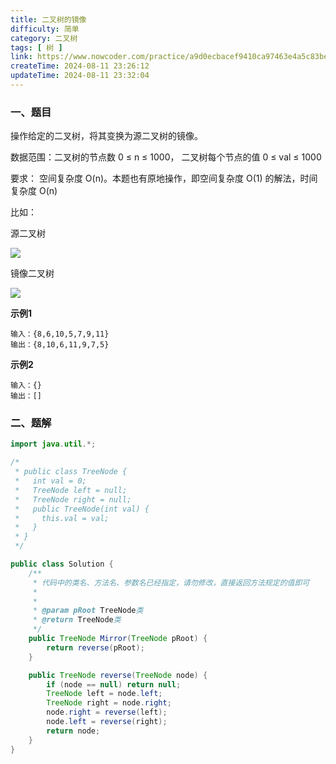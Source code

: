 ```yaml
---
title: 二叉树的镜像
difficulty: 简单
category: 二叉树
tags: [ 树 ]
link: https://www.nowcoder.com/practice/a9d0ecbacef9410ca97463e4a5c83be7
createTime: 2024-08-11 23:26:12
updateTime: 2024-08-11 23:32:04
---
```


### 一、题目

操作给定的二叉树，将其变换为源二叉树的镜像。

数据范围：二叉树的节点数 0 ≤ n ≤ 1000， 二叉树每个节点的值 0 ≤ val ≤ 1000

要求： 空间复杂度 O(n)。本题也有原地操作，即空间复杂度 O(1) 的解法，时间复杂度 O(n)

比如：

源二叉树

![](https://uploadfiles.nowcoder.com/images/20210922/382300087_1632302001586/420B82546CFC9760B45DD65BA9244888)

镜像二叉树

![](https://uploadfiles.nowcoder.com/images/20210922/382300087_1632302036250/AD8C4CC119B15070FA1DBAA1EBE8FC2A)

**示例1**

```
输入：{8,6,10,5,7,9,11}
输出：{8,10,6,11,9,7,5}
```

**示例2**

```
输入：{}
输出：[]
```

### 二、题解

```java
import java.util.*;

/*
 * public class TreeNode {
 *   int val = 0;
 *   TreeNode left = null;
 *   TreeNode right = null;
 *   public TreeNode(int val) {
 *     this.val = val;
 *   }
 * }
 */

public class Solution {
    /**
     * 代码中的类名、方法名、参数名已经指定，请勿修改，直接返回方法规定的值即可
     *
     *
     * @param pRoot TreeNode类
     * @return TreeNode类
     */
    public TreeNode Mirror(TreeNode pRoot) {
        return reverse(pRoot);
    }

    public TreeNode reverse(TreeNode node) {
        if (node == null) return null;
        TreeNode left = node.left;
        TreeNode right = node.right;
        node.right = reverse(left);
        node.left = reverse(right);
        return node;
    }
}
```